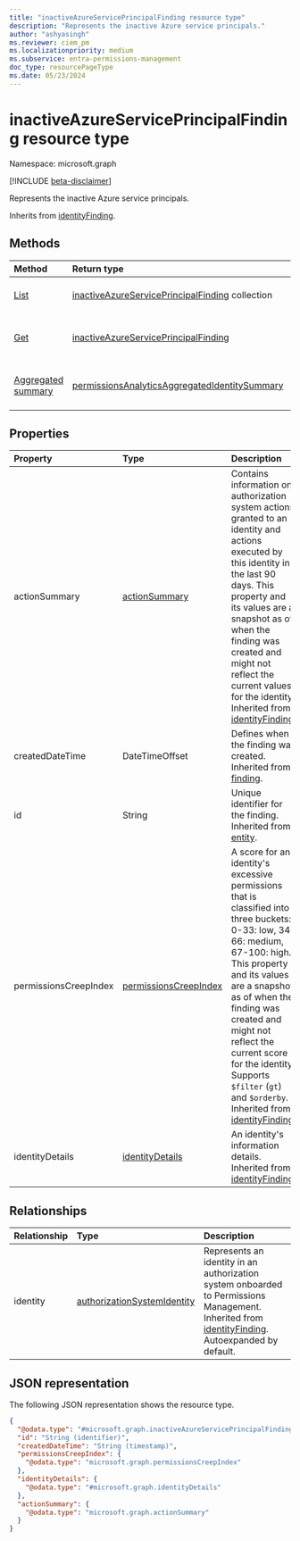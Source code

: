 ```yaml
---
title: "inactiveAzureServicePrincipalFinding resource type"
description: "Represents the inactive Azure service principals."
author: "ashyasingh"
ms.reviewer: ciem_pm
ms.localizationpriority: medium
ms.subservice: entra-permissions-management
doc_type: resourcePageType
ms.date: 05/23/2024
---
```


# inactiveAzureServicePrincipalFinding resource type

Namespace: microsoft.graph

[!INCLUDE [beta-disclaimer](../../includes/beta-disclaimer.md)]

Represents the inactive Azure service principals.

Inherits from [identityFinding](../resources/identityfinding.md).

## Methods
|Method|Return type|Description|
|:---|:---|:---|
|[List](../api/inactiveazureserviceprincipalfinding-list.md)|[inactiveAzureServicePrincipalFinding](../resources/inactiveazureserviceprincipalfinding.md) collection|Get a list of the [inactiveAzureServicePrincipalFinding](../resources/inactiveazureserviceprincipalfinding.md) objects and their properties.|
|[Get](../api/inactiveazureserviceprincipalfinding-get.md)|[inactiveAzureServicePrincipalFinding](../resources/inactiveazureserviceprincipalfinding.md)|Read the properties and relationships of an [inactiveAzureServicePrincipalFinding](../resources/inactiveazureserviceprincipalfinding.md) object.|
|[Aggregated summary](../api/inactiveazureserviceprincipalfinding-aggregatedsummary.md)|[permissionsAnalyticsAggregatedIdentitySummary](../resources/permissionsanalyticsaggregatedidentitysummary.md)|Return the total number of an identity type and the total number of a specific finding for that identity in an authorization system.|


## Properties
|Property|Type|Description|
|:---|:---|:---|
|actionSummary|[actionSummary](../resources/actionsummary.md)|Contains information on authorization system actions granted to an identity and actions executed by this identity in the last 90 days. This property and its values are a snapshot as of when the finding was created and might not reflect the current values for the identity. Inherited from [identityFinding](../resources/identityfinding.md).|
|createdDateTime|DateTimeOffset|Defines when the finding was created. Inherited from [finding](../resources/finding.md).|
|id|String|Unique identifier for the finding. Inherited from [entity](../resources/entity.md).|
|permissionsCreepIndex|[permissionsCreepIndex](../resources/permissionscreepindex.md)|A score for an identity's excessive permissions that is classified into three buckets: 0-33: low, 34-66: medium, 67-100: high. This property and its values are a snapshot as of when the finding was created and might not reflect the current score for the identity. Supports `$filter` (`gt`) and `$orderby`. Inherited from [identityFinding](../resources/identityfinding.md).|
|identityDetails| [identityDetails](../resources/identitydetails.md)|An identity's information details. Inherited from [identityFinding](../resources/identityfinding.md).|

## Relationships
|Relationship|Type|Description|
|:---|:---|:---|
|identity|[authorizationSystemIdentity](../resources/authorizationsystemidentity.md)|Represents an identity in an authorization system onboarded to Permissions Management. Inherited from [identityFinding](../resources/identityfinding.md). Autoexpanded by default.|

## JSON representation
The following JSON representation shows the resource type.
<!-- {
  "blockType": "resource",
  "keyProperty": "id",
  "@odata.type": "microsoft.graph.inactiveAzureServicePrincipalFinding",
  "baseType": "microsoft.graph.identityFinding",
  "openType": false
}
-->
``` json
{
  "@odata.type": "#microsoft.graph.inactiveAzureServicePrincipalFinding",
  "id": "String (identifier)",
  "createdDateTime": "String (timestamp)",
  "permissionsCreepIndex": {
    "@odata.type": "microsoft.graph.permissionsCreepIndex"
  },
  "identityDetails": {
    "@odata.type": "#microsoft.graph.identityDetails"
  },
  "actionSummary": {
    "@odata.type": "microsoft.graph.actionSummary"
  }
}
```

